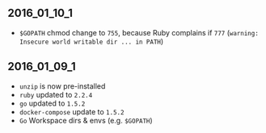 ## 2016_01_10_1

* `$GOPATH` chmod change to `755`, because Ruby complains if `777` (`warning: Insecure world writable dir ... in PATH`)

## 2016_01_09_1

* `unzip` is now pre-installed
* `ruby` updated to `2.2.4`
* `go` updated to `1.5.2`
* `docker-compose` update to `1.5.2`
* `Go` Workspace dirs & envs (e.g. `$GOPATH`)
